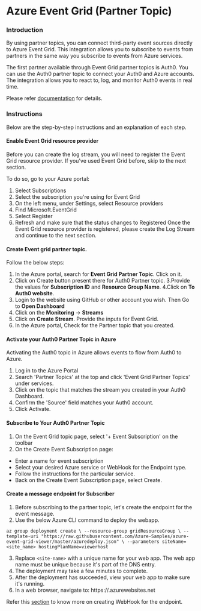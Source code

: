 # Azure Event Grid (Partner Topic)

### Introduction

By using partner topics, you can connect third-party event sources directly to Azure Event Grid. This integration allows you to subscribe to events from partners in the same way you subscribe to events from Azure services.

The first partner available through Event Grid partner topics is Auth0. You can use the Auth0 partner topic to connect your Auth0 and Azure accounts. The integration allows you to react to, log, and monitor Auth0 events in real time.

Please refer [documentation](https://docs.microsoft.com/en-us/azure/event-grid/partner-topics-overview) for details.

### Instructions

Below are the step-by-step instructions and an explanation of each step.

#### Enable Event Grid resource provider
Before you can create the log stream, you will need to register the Event Grid resource provider. If you've used Event Grid before, skip to the next section.

To do so, go to your Azure portal:

1. Select Subscriptions
2. Select the subscription you're using for Event Grid
3. On the left menu, under Settings, select Resource providers
4. Find Microsoft.EventGrid
5. Select Register
6. Refresh and make sure that the status changes to Registered
Once the Event Grid resource provider is registered, please create the Log Stream and continue to the next section.

#### Create Event grid partner topic. 
Follow the below steps:
1. In the Azure portal, search for **Event Grid Partner Topic**. Click on it.
2. Click on Create button present there for Auth0 Partner topic.
3.Provide the values for **Subscription ID** and **Resource Group Name**.
4.Click on **To Auth0 website**.
5. Login to the website using GitHub or other account you wish. Then Go to **Open Dashboard**
6. Click on the **Monitoring** -> **Streams**
7. Click on **Create Stream**. Provide the inputs for Event Grid.
8. In the Azure portal, Check for the Partner topic that you created.

#### Activate your Auth0 Partner Topic in Azure
Activating the Auth0 topic in Azure allows events to flow from Auth0 to Azure.

1. Log in to the Azure Portal
2. Search 'Partner Topics' at the top and click 'Event Grid Partner Topics' under services.
3. Click on the topic that matches the stream you created in your Auth0 Dashboard.
4. Confirm the 'Source' field matches your Auth0 account.
5. Click Activate.

#### Subscribe to Your Auth0 Partner Topic
1. On the Event Grid topic page, select '+ Event Subscription' on the toolbar
2. On the Create Event Subscription page:
- Enter a name for event subscription
- Select your desired Azure service or WebHook for the Endpoint type.
- Follow the instructions for the particular service.
- Back on the Create Event Subscription page, select Create.

#### Create a message endpoint for Subscriber
1. Before subscribing to the partner topic, let's create the endpoint for the event message. 
2. Use the below Azure CLI command to deploy the webapp.

`az group deployment create \
  --resource-group gridResourceGroup \
  --template-uri "https://raw.githubusercontent.com/Azure-Samples/azure-event-grid-viewer/master/azuredeploy.json" \
  --parameters siteName=<site_name> hostingPlanName=viewerhost`
  
3. Replace `<site-name>` with a unique name for your web app. The web app name must be unique because it's part of the DNS entry.
4. The deployment may take a few minutes to complete. 
5. After the deployment has succeeded, view your web app to make sure it's running. 
6. In a web browser, navigate to: https://<your-site-name>.azurewebsites.net
  
Refer this [section](https://docs.microsoft.com/en-us/azure/event-grid/custom-event-quickstart) to know more on creating WebHook for the endpoint. 
  
  

